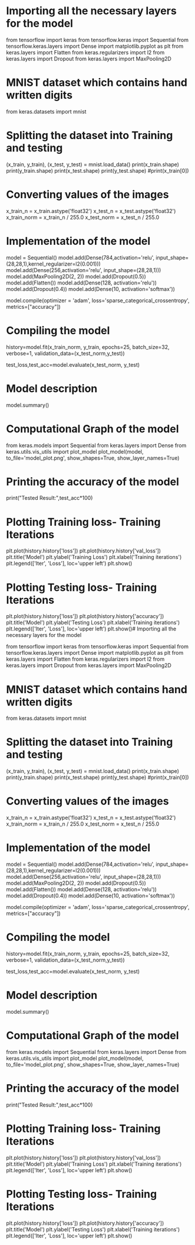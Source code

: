 # Importing all the necessary layers for the model 

from tensorflow import keras
from tensorflow.keras import Sequential
from tensorflow.keras.layers import Dense
import matplotlib.pyplot as plt
from keras.layers import Flatten
from keras.regularizers import l2
from keras.layers import Dropout
from keras.layers import MaxPooling2D

# MNIST dataset which contains hand written digits
from keras.datasets import mnist

# Splitting the dataset into Training and testing
(x_train, y_train), (x_test, y_test) = mnist.load_data()
print(x_train.shape)
print(y_train.shape)
print(x_test.shape)
print(y_test.shape)
#print(x_train[0])

# Converting values of the images
x_train_n = x_train.astype('float32')
x_test_n = x_test.astype('float32')
x_train_norm = x_train_n / 255.0
x_test_norm = x_test_n / 255.0


# Implementation of the model 
model = Sequential()
model.add(Dense(784,activation='relu', input_shape=(28,28,1),kernel_regularizer=l2(0.001)))
model.add(Dense(256,activation='relu', input_shape=(28,28,1)))
model.add(MaxPooling2D(2, 2))
model.add(Dropout(0.5))
model.add(Flatten())
model.add(Dense(128, activation='relu'))
model.add(Dropout(0.4))
model.add(Dense(10, activation='softmax'))

model.compile(optimizer = 'adam', loss='sparse_categorical_crossentropy', metrics=["accuracy"])

# Compiling the model
history=model.fit(x_train_norm, y_train, epochs=25, batch_size=32, verbose=1, validation_data=(x_test_norm,y_test))

test_loss,test_acc=model.evaluate(x_test_norm, y_test)

# Model description
model.summary()

# Computational Graph of the model
from keras.models import Sequential
from keras.layers import Dense
from keras.utils.vis_utils import plot_model
plot_model(model, to_file='model_plot.png', show_shapes=True, show_layer_names=True)

# Printing the accuracy of the model
print("Tested Result:",test_acc*100)


# Plotting Training loss- Training Iterations
plt.plot(history.history['loss'])
plt.plot(history.history['val_loss'])
plt.title('Model')
plt.ylabel('Training Loss')
plt.xlabel('Training iterations')
plt.legend(['Iter', 'Loss'], loc='upper left')
plt.show()


# Plotting Testing loss- Training Iterations
plt.plot(history.history['loss'])
plt.plot(history.history['accuracy'])
plt.title('Model')
plt.ylabel('Testing Loss')
plt.xlabel('Training iterations')
plt.legend(['Iter', 'Loss'], loc='upper left')
plt.show()# Importing all the necessary layers for the model 

from tensorflow import keras
from tensorflow.keras import Sequential
from tensorflow.keras.layers import Dense
import matplotlib.pyplot as plt
from keras.layers import Flatten
from keras.regularizers import l2
from keras.layers import Dropout
from keras.layers import MaxPooling2D

# MNIST dataset which contains hand written digits
from keras.datasets import mnist

# Splitting the dataset into Training and testing
(x_train, y_train), (x_test, y_test) = mnist.load_data()
print(x_train.shape)
print(y_train.shape)
print(x_test.shape)
print(y_test.shape)
#print(x_train[0])

# Converting values of the images
x_train_n = x_train.astype('float32')
x_test_n = x_test.astype('float32')
x_train_norm = x_train_n / 255.0
x_test_norm = x_test_n / 255.0


# Implementation of the model 
model = Sequential()
model.add(Dense(784,activation='relu', input_shape=(28,28,1),kernel_regularizer=l2(0.001)))
model.add(Dense(256,activation='relu', input_shape=(28,28,1)))
model.add(MaxPooling2D(2, 2))
model.add(Dropout(0.5))
model.add(Flatten())
model.add(Dense(128, activation='relu'))
model.add(Dropout(0.4))
model.add(Dense(10, activation='softmax'))

model.compile(optimizer = 'adam', loss='sparse_categorical_crossentropy', metrics=["accuracy"])

# Compiling the model
history=model.fit(x_train_norm, y_train, epochs=25, batch_size=32, verbose=1, validation_data=(x_test_norm,y_test))

test_loss,test_acc=model.evaluate(x_test_norm, y_test)

# Model description
model.summary()

# Computational Graph of the model
from keras.models import Sequential
from keras.layers import Dense
from keras.utils.vis_utils import plot_model
plot_model(model, to_file='model_plot.png', show_shapes=True, show_layer_names=True)

# Printing the accuracy of the model
print("Tested Result:",test_acc*100)


# Plotting Training loss- Training Iterations
plt.plot(history.history['loss'])
plt.plot(history.history['val_loss'])
plt.title('Model')
plt.ylabel('Training Loss')
plt.xlabel('Training iterations')
plt.legend(['Iter', 'Loss'], loc='upper left')
plt.show()


# Plotting Testing loss- Training Iterations
plt.plot(history.history['loss'])
plt.plot(history.history['accuracy'])
plt.title('Model')
plt.ylabel('Testing Loss')
plt.xlabel('Training iterations')
plt.legend(['Iter', 'Loss'], loc='upper left')
plt.show()
